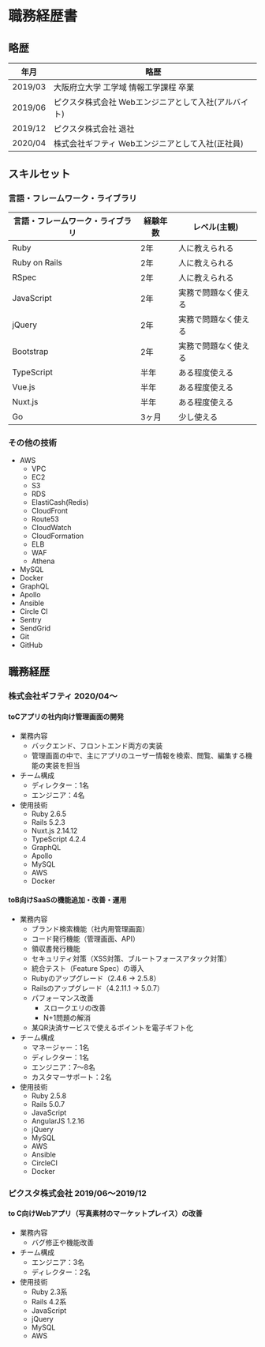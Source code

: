 # 職務経歴書

## 略歴
| 年月 | 略歴 |
| --- | --- |
| 2019/03 | 大阪府立大学 工学域 情報工学課程 卒業 |
| 2019/06 | ピクスタ株式会社 Webエンジニアとして入社(アルバイト) |
| 2019/12 | ピクスタ株式会社 退社 |
| 2020/04 | 株式会社ギフティ Webエンジニアとして入社(正社員) |

## スキルセット
### 言語・フレームワーク・ライブラリ
| 言語・フレームワーク・ライブラリ | 経験年数 | レベル(主観) |
| --- | --- | --- |
| Ruby | 2年 | 人に教えられる |
| Ruby on Rails | 2年 | 人に教えられる |
| RSpec | 2年 | 人に教えられる |
| JavaScript | 2年 | 実務で問題なく使える |
| jQuery | 2年 | 実務で問題なく使える |
| Bootstrap | 2年 | 実務で問題なく使える |
| TypeScript | 半年 | ある程度使える |
| Vue.js | 半年 | ある程度使える |
| Nuxt.js | 半年 | ある程度使える |
| Go | 3ヶ月 | 少し使える |

### その他の技術
- AWS
  - VPC
  - EC2
  - S3
  - RDS
  - ElastiCash(Redis)
  - CloudFront
  - Route53
  - CloudWatch
  - CloudFormation
  - ELB
  - WAF
  - Athena
- MySQL
- Docker
- GraphQL
- Apollo
- Ansible
- Circle CI
- Sentry
- SendGrid
- Git
- GitHub

## 職務経歴
### 株式会社ギフティ 2020/04〜
#### toCアプリの社内向け管理画面の開発
- 業務内容
  - バックエンド、フロントエンド両方の実装
  - 管理画面の中で、主にアプリのユーザー情報を検索、閲覧、編集する機能の実装を担当
- チーム構成
  - ディレクター：1名
  - エンジニア：4名
- 使用技術
  - Ruby 2.6.5
  - Rails 5.2.3
  - Nuxt.js 2.14.12
  - TypeScript 4.2.4
  - GraphQL
  - Apollo
  - MySQL
  - AWS
  - Docker

#### toB向けSaaSの機能追加・改善・運用 
- 業務内容
  - ブランド検索機能（社内用管理画面）
  - コード発行機能（管理画面、API）
  - 領収書発行機能
  - セキュリティ対策（XSS対策、ブルートフォースアタック対策）
  - 統合テスト（Feature Spec）の導入
  - Rubyのアップグレード（2.4.6 → 2.5.8）
  - Railsのアップグレード（4.2.11.1 → 5.0.7）
  - パフォーマンス改善
    - スロークエリの改善
    - N+1問題の解消
  - 某QR決済サービスで使えるポイントを電子ギフト化
- チーム構成
  - マネージャー：1名
  - ディレクター：1名
  - エンジニア：7〜8名
  - カスタマーサポート：2名
- 使用技術
  - Ruby 2.5.8
  - Rails 5.0.7
  - JavaScript
  - AngularJS 1.2.16
  - jQuery
  - MySQL
  - AWS
  - Ansible
  - CircleCI
  - Docker

### ピクスタ株式会社 2019/06〜2019/12
#### to C向けWebアプリ（写真素材のマーケットプレイス）の改善
- 業務内容
  - バグ修正や機能改善
- チーム構成
  - エンジニア：3名
  - ディレクター：2名
- 使用技術
  - Ruby 2.3系
  - Rails 4.2系
  - JavaScript
  - jQuery
  - MySQL
  - AWS
